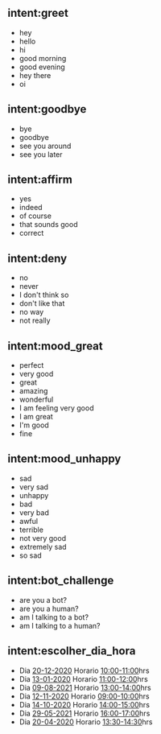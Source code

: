 ## intent:greet
- hey
- hello
- hi
- good morning
- good evening
- hey there
- oi

## intent:goodbye
- bye
- goodbye
- see you around
- see you later

## intent:affirm
- yes
- indeed
- of course
- that sounds good
- correct

## intent:deny
- no
- never
- I don't think so
- don't like that
- no way
- not really

## intent:mood_great
- perfect
- very good
- great
- amazing
- wonderful
- I am feeling very good
- I am great
- I'm good
- fine

## intent:mood_unhappy
- sad
- very sad
- unhappy
- bad
- very bad
- awful
- terrible
- not very good
- extremely sad
- so sad

## intent:bot_challenge
- are you a bot?
- are you a human?
- am I talking to a bot?
- am I talking to a human?

## intent:escolher_dia_hora
- Dia [20-12-2020](dia) Horario [10:00-11:00](hora)hrs
- Dia [13-01-2020](dia) Horario [11:00-12:00](hora)hrs
- Dia [09-08-2021](dia) Horario [13:00-14:00](hora)hrs
- Dia [12-11-2020](dia) Horario [09:00-10:00](hora)hrs
- Dia [14-10-2020](dia) Horario [14:00-15:00](hora)hrs
- Dia [29-05-2021](dia) Horario [16:00-17:00](hora)hrs
- Dia [20-04-2020](dia) Horario [13:30-14:30](hora)hrs
